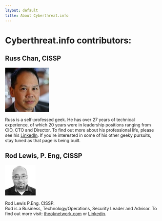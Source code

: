 ```yaml
---
layout: default
title: About Cyberthreat.info
---
```


# Cyberthreat.info contributors:

## Russ Chan, CISSP

![Russ Chan](/images/rc-face.jpeg)


Russ is a self-professed geek.  He has over 27 years of technical experience,
of which 20 years were in leadership positions ranging from CIO, CTO and Director.
To find out more about his professional life, please see his 
[LinkedIn](https://www.linkedin.com/in/russell-chan-cissp-7030471/).
If you're interested in some of his other geeky pursuits, stay tuned as that page
is being built.



## Rod Lewis, P. Eng, CISSP

![Rod Lewis](/images/rod.jpg)

Rod Lewis P.Eng. CISSP. <br>
Rod is a Business, Technology/Operations, Security Leader and Advisor. To find out more 
visit: [theoknetwork.com](http://theoknetwork.com) or [Linkedin](https://www.linkedin.com/in/rod-lewis-919b441/).  
